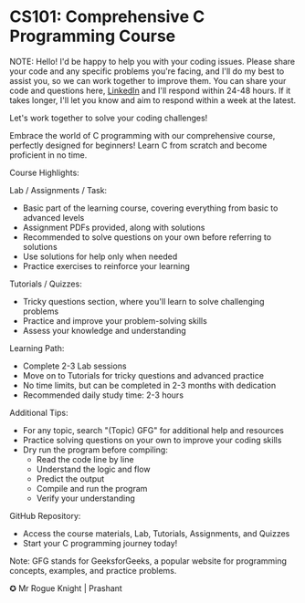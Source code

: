 # CS101: Comprehensive C Programming Course


NOTE: Hello! I'd be happy to help you with your coding issues. Please share your code and any specific problems you're facing, and I'll do my best to assist you, so we can work together to improve them.
You can share your code and questions here, [LinkedIn](https://linkedin.com/in/MrRogueKnight) and I'll respond within 24-48 hours. If it takes longer, I'll let you know and aim to respond within a week at the latest.

Let's work together to solve your coding challenges!

Embrace the world of C programming with our comprehensive course, perfectly designed for beginners! Learn C from scratch and become proficient in no time.

Course Highlights:

Lab / Assignments / Task:

- Basic part of the learning course, covering everything from basic to advanced levels
- Assignment PDFs provided, along with solutions
- Recommended to solve questions on your own before referring to solutions
- Use solutions for help only when needed
- Practice exercises to reinforce your learning

Tutorials / Quizzes:

- Tricky questions section, where you'll learn to solve challenging problems
- Practice and improve your problem-solving skills
- Assess your knowledge and understanding

Learning Path:

- Complete 2-3 Lab sessions
- Move on to Tutorials for tricky questions and advanced practice
- No time limits, but can be completed in 2-3 months with dedication
- Recommended daily study time: 2-3 hours

Additional Tips:

- For any topic, search "(Topic) GFG" for additional help and resources
- Practice solving questions on your own to improve your coding skills
- Dry run the program before compiling:
    - Read the code line by line
    - Understand the logic and flow
    - Predict the output
    - Compile and run the program
    - Verify your understanding

GitHub Repository:

- Access the course materials, Lab, Tutorials, Assignments, and Quizzes
- Start your C programming journey today!

Note: GFG stands for GeeksforGeeks, a popular website for programming concepts, examples, and practice problems.

✪ Mr Rogue Knight | Prashant 
